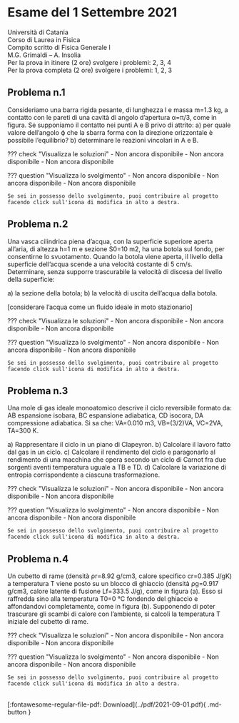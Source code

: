 # Esame del 1 Settembre 2021
Università di Catania <br>
Corso di Laurea in Fisica <br>
Compito scritto di Fisica Generale I <br>
M.G. Grimaldi – A. Insolia <br>
Per la prova in itinere (2 ore) svolgere i problemi: 2, 3, 4 <br>
Per la prova completa (2 ore) svolgere i problemi: 1, 2, 3 <br>

## Problema n.1
Consideriamo una barra rigida pesante, di lunghezza l e massa m=1.3 kg, a contatto con le pareti di una cavità di angolo d’apertura α=π/3, come in figura. Se supponiamo il contatto nei punti A e B privo di attrito: a) per quale valore dell’angolo ϕ che la sbarra forma con la direzione orizzontale è possibile l’equilibrio? b) determinare le reazioni vincolari in A e B.

??? check "Visualizza le soluzioni"
    - Non ancora disponibile
    - Non ancora disponibile
    - Non ancora disponibile

??? question "Visualizza lo svolgimento"
    - Non ancora disponibile
    - Non ancora disponibile
    - Non ancora disponibile
    
    Se sei in possesso dello svolgimento, puoi contribuire al progetto facendo click sull'icona di modifica in alto a destra.

## Problema n.2
Una vasca cilindrica piena d’acqua, con la superficie superiore aperta all’aria, di altezza h=1 m e sezione S0=10 m2, ha una botola sul fondo, per consentirne lo svuotamento. Quando la botola viene aperta, il livello della superficie dell’acqua scende a una velocità costante di 5 cm/s. Determinare, senza supporre trascurabile la velocità di discesa del livello della superficie: 

a) la sezione della botola;
b) la velocità di uscita dell’acqua dalla botola.

[considerare l’acqua come un fluido ideale in moto stazionario]

??? check "Visualizza le soluzioni"
    - Non ancora disponibile
    - Non ancora disponibile
    - Non ancora disponibile

??? question "Visualizza lo svolgimento"
    - Non ancora disponibile
    - Non ancora disponibile
    - Non ancora disponibile
    
    Se sei in possesso dello svolgimento, puoi contribuire al progetto facendo click sull'icona di modifica in alto a destra.

## Problema n.3
Una mole di gas ideale monoatomico descrive il ciclo reversibile formato da: AB espansione isobara, BC espansione adiabatica, CD isocora, DA compressione adiabatica. Si sa che: VA=0.010 m3, VB=(3/2)VA, VC=2VA, TA=300 K. 

a) Rappresentare il ciclo in un piano di Clapeyron.
b) Calcolare il lavoro fatto dal gas in un ciclo.
c) Calcolare il rendimento del ciclo e paragonarlo al rendimento di una macchina che opera secondo un ciclo di Carnot fra due sorgenti aventi temperatura uguale a TB e TD.
d) Calcolare la variazione di entropia corrispondente a ciascuna trasformazione.

??? check "Visualizza le soluzioni"
    - Non ancora disponibile
    - Non ancora disponibile
    - Non ancora disponibile

??? question "Visualizza lo svolgimento"
    - Non ancora disponibile
    - Non ancora disponibile
    - Non ancora disponibile
    
    Se sei in possesso dello svolgimento, puoi contribuire al progetto facendo click sull'icona di modifica in alto a destra.

## Problema n.4
Un cubetto di rame (densità ρr=8.92 g/cm3, calore specifico cr=0.385 J/gK) a temperatura T viene posto su un blocco di ghiaccio (densità ρg=0.917 g/cm3, calore latente di fusione Lf=333.5 J/g), come in figura (a). Esso si raffredda sino alla temperatura T0=0 °C fondendo del ghiaccio e affondandovi completamente, come in figura (b). Supponendo di poter trascurare gli scambi di calore con l’ambiente, si calcoli la temperatura T iniziale del cubetto di rame.

??? check "Visualizza le soluzioni"
    - Non ancora disponibile
    - Non ancora disponibile
    - Non ancora disponibile

??? question "Visualizza lo svolgimento"
    - Non ancora disponibile
    - Non ancora disponibile
    - Non ancora disponibile
    
    Se sei in possesso dello svolgimento, puoi contribuire al progetto facendo click sull'icona di modifica in alto a destra.

<br>
[:fontawesome-regular-file-pdf: Download](../pdf/2021-09-01.pdf){ .md-button }